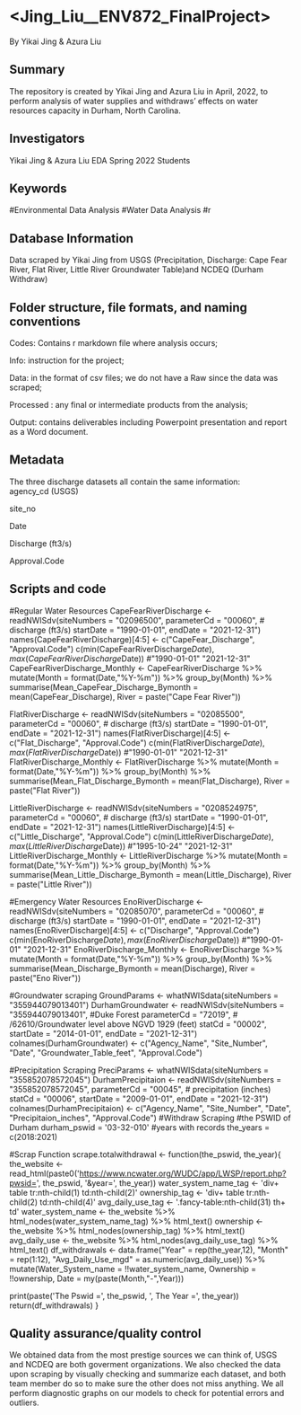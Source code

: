 # <Jing_Liu__ENV872_FinalProject>
By Yikai Jing & Azura Liu

## Summary

The repository is created by Yikai Jing and Azura Liu in April, 2022, to perform analysis of water supplies and withdraws’ effects on water resources capacity in Durham, North Carolina.

## Investigators

Yikai Jing & Azura Liu
EDA Spring 2022 Students

## Keywords

#Environmental Data Analysis #Water Data Analysis #r

## Database Information

Data scraped by Yikai Jing from USGS (Precipitation, Discharge: Cape Fear River, Flat River, Little River Groundwater Table)and NCDEQ (Durham Withdraw)


## Folder structure, file formats, and naming conventions 

Codes: Contains r markdown file where analysis occurs;

Info: instruction for the project;

Data: in the format of csv files; we do not have a Raw since the data was scraped;

Processed : any final or intermediate products from the analysis;

Output: contains deliverables including Powerpoint presentation and report as a Word document.

## Metadata

The three discharge datasets all contain the same information: 	
agency_cd (USGS)

site_no

Date

Discharge (ft3/s)

Approval.Code

## Scripts and code
#Regular Water Resources
CapeFearRiverDischarge <- readNWISdv(siteNumbers = "02096500",
                                  parameterCd = "00060", # discharge (ft3/s)
                                  startDate = "1990-01-01",
                                  endDate = "2021-12-31")
names(CapeFearRiverDischarge)[4:5] <- c("CapeFear_Discharge", "Approval.Code")
c(min(CapeFearRiverDischarge$Date), max(CapeFearRiverDischarge$Date))
#"1990-01-01" "2021-12-31"
CapeFearRiverDischarge_Monthly <- CapeFearRiverDischarge %>%
  mutate(Month = format(Date,"%Y-%m")) %>%
  group_by(Month) %>%
  summarise(Mean_CapeFear_Discharge_Bymonth = mean(CapeFear_Discharge),
            River = paste("Cape Fear River"))

FlatRiverDischarge <- readNWISdv(siteNumbers = "02085500",
                                  parameterCd = "00060", # discharge (ft3/s)
                                  startDate = "1990-01-01",
                                  endDate = "2021-12-31")
names(FlatRiverDischarge)[4:5] <- c("Flat_Discharge", "Approval.Code")
c(min(FlatRiverDischarge$Date), max(FlatRiverDischarge$Date))
#"1990-01-01" "2021-12-31"
FlatRiverDischarge_Monthly <- FlatRiverDischarge %>%
  mutate(Month = format(Date,"%Y-%m")) %>%
  group_by(Month) %>%
  summarise(Mean_Flat_Discharge_Bymonth = mean(Flat_Discharge),
            River = paste("Flat River"))

LittleRiverDischarge <- readNWISdv(siteNumbers = "0208524975",
                                  parameterCd = "00060", # discharge (ft3/s)
                                  startDate = "1990-01-01",
                                  endDate = "2021-12-31")
names(LittleRiverDischarge)[4:5] <- c("Little_Discharge", "Approval.Code")
c(min(LittleRiverDischarge$Date), max(LittleRiverDischarge$Date))
#"1995-10-24" "2021-12-31"
LittleRiverDischarge_Monthly <- LittleRiverDischarge %>%
  mutate(Month = format(Date,"%Y-%m")) %>%
  group_by(Month) %>%
  summarise(Mean_Little_Discharge_Bymonth = mean(Little_Discharge),
            River = paste("Little River"))

#Emergency Water Resources
EnoRiverDischarge <- readNWISdv(siteNumbers = "02085070",
                                  parameterCd = "00060", # discharge (ft3/s)
                                  startDate = "1990-01-01",
                                  endDate = "2021-12-31")
names(EnoRiverDischarge)[4:5] <- c("Discharge", "Approval.Code")
c(min(EnoRiverDischarge$Date), max(EnoRiverDischarge$Date))
#"1990-01-01" "2021-12-31"
EnoRiverDischarge_Monthly <- EnoRiverDischarge %>%
  mutate(Month = format(Date,"%Y-%m")) %>%
  group_by(Month) %>%
  summarise(Mean_Discharge_Bymonth = mean(Discharge),
            River = paste("Eno River"))
            
#Groundwater scraping
GroundParams <- whatNWISdata(siteNumbers = "355944079013401")
DurhamGroundwater <- readNWISdv(siteNumbers = "355944079013401", #Duke Forest
                                 parameterCd = "72019", 
                                # /62610/Groundwater level above NGVD 1929 (feet)
                                 statCd = "00002",
                                 startDate = "2014-01-01",
                                 endDate = "2021-12-31")
colnames(DurhamGroundwater) <- c("Agency_Name",
                                 "Site_Number",
                                 "Date",
                                 "Groundwater_Table_feet", 
                                 "Approval.Code")
                                
#Precipitation Scraping
PreciParams <- whatNWISdata(siteNumbers = "355852078572045")
DurhamPrecipitaion <- readNWISdv(siteNumbers = "355852078572045",
                                 parameterCd = "00045", 
                                 # precipitation (inches)
                                 statCd = "00006",
                                 startDate = "2009-01-01",
                                 endDate = "2021-12-31")
colnames(DurhamPrecipitaion) <- c("Agency_Name",
                                 "Site_Number",
                                 "Date",
                                 "Precipitaion_inches", 
                                 "Approval.Code")
#Withdraw Scraping
#the PSWID of Durham
durham_pswid = '03-32-010'
#years with records
the_years = c(2018:2021)

#Scrap Function
scrape.totalwithdrawal <- function(the_pswid, the_year){
the_website <- read_html(paste0('https://www.ncwater.org/WUDC/app/LWSP/report.php?pwsid=',
the_pswid, '&year=', the_year))
water_system_name_tag <- 'div+ table tr:nth-child(1) td:nth-child(2)'
ownership_tag <- 'div+ table tr:nth-child(2) td:nth-child(4)'
avg_daily_use_tag <- '.fancy-table:nth-child(31) th+ td'
water_system_name <- the_website %>% html_nodes(water_system_name_tag) %>% html_text()
ownership <- the_website %>% html_nodes(ownership_tag) %>% html_text()
avg_daily_use <- the_website %>% html_nodes(avg_daily_use_tag) %>% html_text()
df_withdrawals <- data.frame("Year" = rep(the_year,12),
"Month" = rep(1:12),
"Avg_Daily_Use_mgd" = as.numeric(avg_daily_use)) %>%
mutate(Water_System_name = !!water_system_name,
Ownership = !!ownership,
Date = my(paste(Month,"-",Year)))
  
  print(paste('The Pswid =', the_pswid, ', The Year =', the_year))
  return(df_withdrawals)
}

## Quality assurance/quality control
We obtained data from the most prestige sources we can think of, USGS and NCDEQ are both goverment organizations.
We also checked the data upon scraping by visually checking and summarize each dataset, and both team member do so to make sure the other does not miss anything.
We all perform diagnostic graphs on our models to check for potential errors and outliers.

